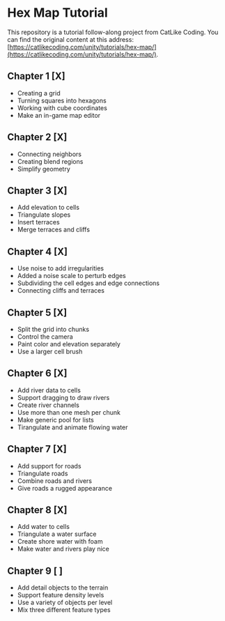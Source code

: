 # Hex Map Tutorial 
This repository is a tutorial follow-along project from CatLike Coding. You can find the original content at this address: [https://catlikecoding.com/unity/tutorials/hex-map/](https://catlikecoding.com/unity/tutorials/hex-map/).

## Chapter 1 [X]
 - Creating a grid
 - Turning squares into hexagons
 - Working with cube coordinates
 - Make an in-game map editor
## Chapter 2 [X]
 - Connecting neighbors
 - Creating blend regions 
 - Simplify geometry
## Chapter 3 [X]
 - Add elevation to cells
 - Triangulate slopes
 - Insert terraces
 - Merge terraces and cliffs
## Chapter 4 [X]
- Use noise to add irregularities
- Added a noise scale to perturb edges
- Subdividing the cell edges and edge connections
- Connecting cliffs and terraces
## Chapter 5 [X]
- Split the grid into chunks
- Control the camera
- Paint color and elevation separately
- Use a larger cell brush
## Chapter 6 [X]
- Add river data to cells
- Support dragging to draw rivers
- Create river channels
- Use more than one mesh per chunk
- Make generic pool for lists
- Tirangulate and animate flowing water
## Chapter 7 [X]
- Add support for roads
- Triangulate roads
- Combine roads and rivers
- Give roads a rugged appearance
## Chapter 8 [X]
- Add water to cells
- Triangulate a water surface
- Create shore water with foam
- Make water and rivers play nice
## Chapter 9 [ ]
- Add detail objects to the terrain
- Support feature density levels
- Use a variety of objects per level
- Mix three different feature types